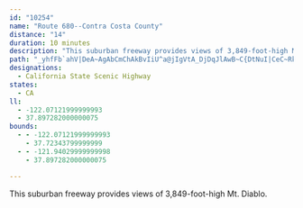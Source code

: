 ```yaml
---
id: "10254"
name: "Route 680--Contra Costa County"
distance: "14"
duration: 10 minutes
description: "This suburban freeway provides views of 3,849-foot-high Mt. Diablo."
path: "_yhfFb`ahV|DeA~AgAbCmChAkBvIiU^a@jIgVtA_DjDqJlAwB~C{DtNuI|CeC~RkU`GqF|JaGpEaDdDyC`E_FvHoHlDmCz\\}TfJaGvCcBJSbGsEzCiD|EsH`B_ClCaDhByApE_CfGqDtNqHpHeD|Dy@bPy@dE_@vEq@nDeAvC{A|DsDjNkRtPwVjDyFxb@iz@hRy]j]mm@hCgD|DwDrG{DvCeAnA_@fEm@lEYxg@`@|DGzHaA~r@{T~RgHlEaCjPaLfGyDtNuFj[aLfg@mUdkAie@fEeBjHsDhSyLjm@y\\d_@eTzb@oTnX{Of_@aUvKkHz`Aar@"
designations:
  - California State Scenic Highway
states:
  - CA
ll:
  - -122.07121999999993
  - 37.897282000000075
bounds:
  - - -122.07121999999993
    - 37.72343799999999
  - - -121.94029999999998
    - 37.897282000000075

---
```


This suburban freeway provides views of 3,849-foot-high Mt. Diablo.
